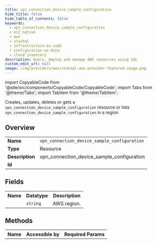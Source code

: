 ```yaml
---
title: vpn_connection_device_sample_configuration
hide_title: false
hide_table_of_contents: false
keywords:
  - vpn_connection_device_sample_configuration
  - ec2_native
  - aws
  - stackql
  - infrastructure-as-code
  - configuration-as-data
  - cloud inventory
description: Query, deploy and manage AWS resources using SQL
custom_edit_url: null
image: /img/providers/aws/stackql-aws-provider-featured-image.png
---
```


import CopyableCode from '@site/src/components/CopyableCode/CopyableCode';
import Tabs from '@theme/Tabs';
import TabItem from '@theme/TabItem';

Creates, updates, deletes or gets a <code>vpn_connection_device_sample_configuration</code> resource or lists <code>vpn_connection_device_sample_configuration</code> in a region

## Overview
<table><tbody>
<tr><td><b>Name</b></td><td><code>vpn_connection_device_sample_configuration</code></td></tr>
<tr><td><b>Type</b></td><td>Resource</td></tr>
<tr><td><b>Description</b></td><td>vpn_connection_device_sample_configuration</td></tr>
<tr><td><b>Id</b></td><td><CopyableCode code="aws.ec2_native.vpn_connection_device_sample_configuration" /></td></tr>
</tbody></table>

## Fields
<table><tbody><tr><th>Name</th><th>Datatype</th><th>Description</th></tr><tr><td><CopyableCode code="region" /></td><td><code>string</code></td><td>AWS region.</td></tr>
</tbody></table>

## Methods

<table><tbody>
  <tr>
    <th>Name</th>
    <th>Accessible by</th>
    <th>Required Params</th>
  </tr>
</tbody></table>






